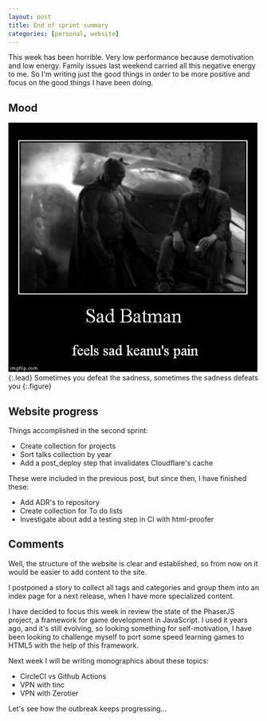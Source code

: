 ```yaml
---
layout: post
title: End of sprint summary
categories: [personal, website]
---
```




This week has been horrible.  Very low performance because demotivation and low
 energy.  Family issues last weekend carried all this negative energy to me.
  So I'm writing just the good things in order to be more positive and focus on
the good things I have been doing.

## Mood

![Sad batman meet sad keanu](/assets/img/sad-batman-keanu.jpg){:.lead}
Sometimes you defeat the sadness, sometimes the sadness defeats you
{:.figure}

## Website progress

Things accomplished in the second sprint:

* Create collection for projects
* Sort talks collection by year
* Add a post_deploy step that invalidates Cloudflare's cache

These were included in the previous post, but since then, I have finished these:

* Add ADR's to repository
* Create collection for To do lists
* Investigate about add a testing step in CI with html-proofer

## Comments

Well, the structure of the website is clear and established, so from now on it
 would be easier to add content to the site.

I postponed a story to collect all tags and categories and group them into an
 index page for a next release, when I have more specialized content.

I have decided to focus this week in review the state of the PhaserJS project,
 a framework for game development in JavaScript.  I used it years ago, and it's
 still evolving, so looking something for self-motivation, I have been looking
 to challenge myself to port some speed learning games to HTML5 with the help
 of this framework.

Next week I will be writing monographics about these topics: 

* CircleCI vs Github Actions
* VPN with tinc
* VPN with Zerotier

Let's see how the outbreak keeps progressing...